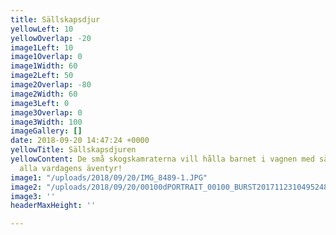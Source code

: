 ```yaml
---
title: Sällskapsdjur
yellowLeft: 10
yellowOverlap: -20
image1Left: 10
image1Overlap: 0
image1Width: 60
image2Left: 50
image2Overlap: -80
image2Width: 60
image3Left: 0
image3Overlap: 0
image3Width: 100
imageGallery: []
date: 2018-09-20 14:47:24 +0000
yellowTitle: Sällskapsdjuren
yellowContent: De små skogskamraterna vill hålla barnet i vagnen med sällskap under
  alla vardagens äventyr!
image1: "/uploads/2018/09/20/IMG_8489-1.JPG"
image2: "/uploads/2018/09/20/00100dPORTRAIT_00100_BURST20171123104952487_COVER-1.jpg"
image3: ''
headerMaxHeight: ''

---
```

